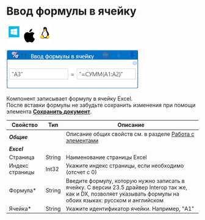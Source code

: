 # Ввод формулы в ячейку

![](<../../../.gitbook/assets/image (100) (1) (1) (1) (1) (1) (1) (10) (207).png>)

![](<../../../.gitbook/assets/Ввод формулы в ячейку. Excel.png>)

Компонент записывает формулу в ячейку Excel.\
После вставки формулы не забудьте сохранить изменения при помощи элемента [**Сохранить документ**](https://docs.primo-rpa.ru/primo-rpa/g_elements/osnovnye-elementy/prilozhenie-excel/el_excel_save).

| Свойство        | Тип     | Описание                      |
| --------------- | ------- | ----------------------------- |
| ***Общие***     | | Описание общих свойств см. в разделе [Работа с элементами](https://docs.primo-rpa.ru/primo-rpa/primo-studio/process/elements) | 
| ***Excel***     | |  |
| Страница        | String  | Наименование страницы Excel   |
| Индекс страницы | Int32   | Укажите индекс страницы, если необходимо (отсчет с 0) |
| Формула\*       | String  | Введите формулу, которую нужно записать в ячейку. С версии 23.5 драйвер Interop так же, как и DX, позволяет указывать формулы на обоих языках: русском и английском |
| Ячейка\*        | String  | Укажите идентификатор ячейки. Например, "A1"    |
